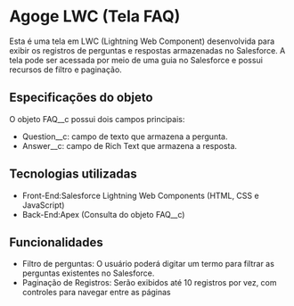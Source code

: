 # Agoge LWC (Tela FAQ) 

Esta é uma tela em LWC (Lightning Web Component) desenvolvida para exibir os registros de perguntas e respostas armazenadas no Salesforce. A tela pode ser acessada por meio de uma guia no Salesforce e possui recursos de filtro e paginação.

## Especificações do objeto
O objeto FAQ__c possui dois campos principais:

- Question__c: campo de texto que armazena a pergunta.
- Answer__c: campo de Rich Text que armazena a resposta.

## Tecnologias utilizadas

- Front-End:Salesforce Lightning Web Components (HTML, CSS e JavaScript)
- Back-End:Apex (Consulta do objeto FAQ__c)

## Funcionalidades
- Filtro de perguntas: O usuário poderá digitar um termo para filtrar as perguntas existentes no Salesforce.
- Paginação de Registros: Serão exibidos até 10 registros por vez, com controles para navegar entre as páginas


